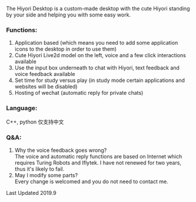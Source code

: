 The Hiyori Desktop is a custom-made desktop with the cute Hiyori standing by your side and helping you with some easy work.  
### Functions: 
1. Application based (which means you need to add some application icons to the desktop in order to use them)  
2. Cute Hiyori Live2d model on the left, voice and a few click interactions available 
3. Use the input box underneath to chat with Hiyori, text feedback and voice feedback available 
4. Set time for study versus play (in study mode certain applications and websites will be disabled) 
5. Hosting of wechat (automatic reply for private chats)  

### Language: 
C++, python 
仅支持中文   

### Q&A:  
1.  Why the voice feedback goes wrong?      
    The voice and automatic reply functions are based on Internet which requires Turing Robots and Iflytek. I have not renewed for two years, thus it's likely to fail.  
2.  May I modify some parts?      
    Every change is welcomed and you do not need to contact me.  

Last Updated 2019.9
